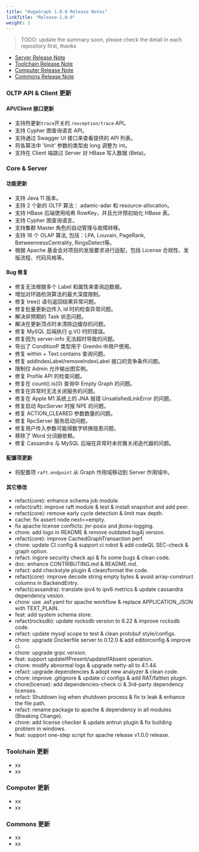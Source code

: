 ```yaml
---
title: "HugeGraph 1.0.0 Release Notes"
linkTitle: "Release-1.0.0"
weight: 1
---
```


> TODO: update the summary soon, please check the detail in each repository first, thanks

- [Server Release Note](https://github.com/apache/incubator-hugegraph/releases/tag/1.0.0)
- [Toolchain Release Note](https://github.com/apache/incubator-hugegraph-toolchain/releases/tag/1.0.0)
- [Computer Release Note](https://github.com/apache/incubator-hugegraph-computer/releases/tag/1.0.0)
- [Commons Release Note](https://github.com/apache/incubator-hugegraph-commons/releases/tag/1.0.0)

### OLTP API & Client 更新

#### API/Client 接口更新

- 支持热更新`trace`开关的 `/exception/trace` API。
- 支持 Cypher 图查询语言 API。
- 支持通过 Swagger UI 接口来查看提供的 API 列表。
- 将各算法中 'limit' 参数的类型由 long 调整为 int。
- 支持在 Client 端跳过 Server 对 HBase 写入数据 (Beta)。

### Core & Server

#### 功能更新

- 支持 Java 11 版本。
- 支持 2 个新的 OLTP 算法： adamic-adar 和 resource-allocation。
- 支持 HBase 后端使用哈希 RowKey，并且允许预初始化 HBase 表。
- 支持 Cypher 图查询语言。
- 支持集群 Master 角色的自动管理与故障转移。
- 支持 16 个 OLAP 算法, 包括：LPA, Louvain, PageRank, BetweennessCentrality, RingsDetect等。
- 根据 Apache 基金会对项目的发版要求进行适配，包括 License 合规性、发版流程、代码风格等。

#### Bug 修复

- 修复无法根据多个 Label 和属性来查询边数据。
- 增加对环路检测算法的最大深度限制。
- 修复 tree() 语句返回结果异常问题。
- 修复批量更新边传入 Id 时的检查异常问题。
- 解决非预期的 Task 状态问题。
- 解决在更新顶点时未清除边缓存的问题。
- 修复 MySQL 后端执行 g.V() 时的错误。
- 修复因为 server-info 无法超时导致的问题。
- 导出了 ConditionP 类型用于 Gremlin 中用户使用。
- 修复 within + Text.contains 查询问题。
- 修复 addIndexLabel/removeIndexLabel 接口的竞争条件问题。
- 限制仅 Admin 允许输出图实例。
- 修复 Profile API 的检查问题。
- 修复在 count().is(0) 查询中 Empty Graph 的问题。
- 修复在异常时无法关闭服务的问题。
- 修复在 Apple M1 系统上的 JNA 报错 UnsatisfiedLinkError 的问题。
- 修复启动 RpcServer 时报 NPE 的问题。
- 修复 ACTION_CLEARED 参数数量的问题。
- 修复 RpcServer 服务启动问题。
- 修复用户传入参数可能得数字转换隐患问题。
- 移除了 Word 分词器依赖。
- 修复 Cassandra 与 MySQL 后端在异常时未优雅关闭迭代器的问题。

#### 配置项更新

- 将配置项 `raft.endpoint` 从 Graph 作用域移动到 Server 作用域中。

#### 其它修改

- refact(core): enhance schema job module.
- refact(raft): improve raft module & test & install snapshot and add peer.
- refact(core): remove early cycle detection & limit max depth.
- cache: fix assert node.next==empty.
- fix apache license conflicts: jnr-posix and jboss-logging.
- chore: add logo in README & remove outdated log4j version.
- refact(core): improve CachedGraphTransaction perf.
- chore: update CI config & support ci robot & add codeQL SEC-check & graph option.
- refact: ingore security check api & fix some bugs & clean code.
- doc: enhance CONTRIBUTING.md & README.md.
- refact: add checkstyle plugin & clean/format the code.
- refact(core): improve decode string empty bytes & avoid array-construct columns in BackendEntry.
- refact(cassandra): translate ipv4 to ipv6 metrics & update cassandra dependency vesion.
- chore: use .asf.yaml for apache workflow & replace APPLICATION_JSON with TEXT_PLAIN.
- feat: add system schema store.
- refact(rocksdb): update rocksdb version to 6.22 & improve rocksdb code.
- refact: update mysql scope to test & clean protobuf style/configs.
- chore: upgrade Dockerfile server to 0.12.0 & add editorconfig & improve ci.
- chore: upgrade grpc version.
- feat: support updateIfPresent/updateIfAbsent operation.
- chore: modify abnormal logs & upgrade netty-all to 4.1.44.
- refact: upgrade dependencies & adopt new analyzer & clean code.
- chore: improve .gitignore & update ci configs & add RAT/faltten plugin.
- chore(license): add dependencies-check ci & 3rd-party dependency licenses.
- refact: Shutdown log when shutdown process & fix tx leak & enhance the file path.
- refact: rename package to apache & dependency in all modules (Breaking Change).
- chore: add license checker & update antrun plugin & fix building problem in windows.
- feat: support one-step script for apache release v1.0.0 release.

### Toolchain 更新

- xx
- xx

### Computer 更新

- xx
- xx

### Commons 更新

- xx
- xx
